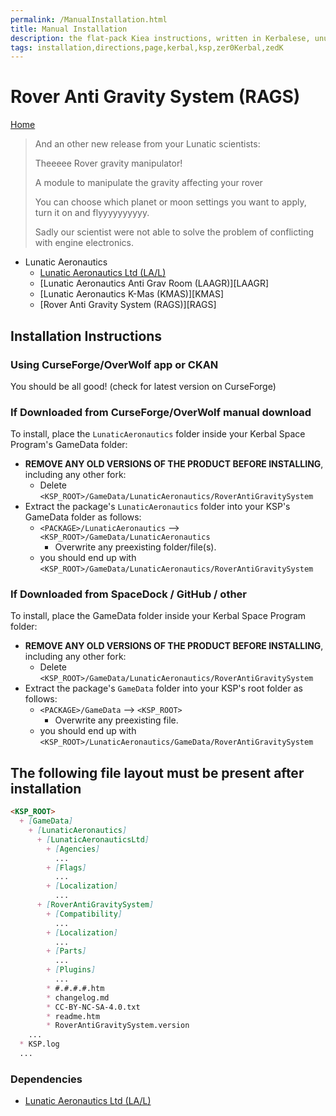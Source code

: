 ```yaml
---
permalink: /ManualInstallation.html
title: Manual Installation
description: the flat-pack Kiea instructions, written in Kerbalese, unusally present
tags: installation,directions,page,kerbal,ksp,zer0Kerbal,zedK
---
```


<!-- ManualInstallation.md v1.1.7.0
Rover Anti Gravity System (RAGS)][RAGS]
created: 01 Oct 2019
updated: 18 Apr 2022 -->

<!-- based upon work by Lisias -->

# Rover Anti Gravity System (RAGS)

[Home](./index.md)

> And an other new release from your Lunatic scientists:
>
> Theeeee Rover gravity manipulator!
>
> A module to manipulate the gravity affecting your rover
>
> You can choose which planet or moon settings you want to apply, turn it on and flyyyyyyyyyy.
>
> Sadly our scientist were not able to solve the problem of conflicting with engine electronics.

* Lunatic Aeronautics
  * [Lunatic Aeronautics Ltd (LA/L)][LAL]
  * [Lunatic Aeronautics Anti Grav Room (LAAGR)][LAAGR]
  * [Lunatic Aeronautics K-Mas (KMAS)][KMAS]
  * [Rover Anti Gravity System (RAGS)][RAGS]

## Installation Instructions

### Using CurseForge/OverWolf app or CKAN

You should be all good! (check for latest version on CurseForge)

### If Downloaded from CurseForge/OverWolf manual download

To install, place the `LunaticAeronautics` folder inside your Kerbal Space Program's GameData folder:

* **REMOVE ANY OLD VERSIONS OF THE PRODUCT BEFORE INSTALLING**, including any other fork:
  * Delete `<KSP_ROOT>/GameData/LunaticAeronautics/RoverAntiGravitySystem`
* Extract the package's `LunaticAeronautics` folder into your KSP's GameData folder as follows:
  * `<PACKAGE>/LunaticAeronautics` --> `<KSP_ROOT>/GameData/LunaticAeronautics`
    * Overwrite any preexisting folder/file(s).
  * you should end up with `<KSP_ROOT>/GameData/LunaticAeronautics/RoverAntiGravitySystem`

### If Downloaded from SpaceDock / GitHub / other

To install, place the GameData folder inside your Kerbal Space Program folder:

* **REMOVE ANY OLD VERSIONS OF THE PRODUCT BEFORE INSTALLING**, including any other fork:
  * Delete `<KSP_ROOT>/GameData/LunaticAeronautics/RoverAntiGravitySystem`
* Extract the package's `GameData` folder into your KSP's root folder as follows:
  * `<PACKAGE>/GameData` --> `<KSP_ROOT>`
    * Overwrite any preexisting file.
  * you should end up with `<KSP_ROOT>/LunaticAeronautics/GameData/RoverAntiGravitySystem`

## The following file layout must be present after installation

```markdown
<KSP_ROOT>
  + [GameData]
    + [LunaticAeronautics]
      + [LunaticAeronauticsLtd]
        + [Agencies]
          ...
        + [Flags]
          ...
        + [Localization]
          ...
      + [RoverAntiGravitySystem]
        + [Compatibility]
          ...
        + [Localization]
          ...
        + [Parts]
          ...
        + [Plugins]
          ...
        * #.#.#.#.htm
        * changelog.md
        * CC-BY-NC-SA-4.0.txt
        * readme.htm
        * RoverAntiGravitySystem.version
    ...
  * KSP.log
  ...
```

### Dependencies

* [Lunatic Aeronautics Ltd (LA/L)][LAL]

[LAL]: https://forum.kerbalspaceprogram.com/index.php?/topic/191424-*/ "Lunatic Aeronautics Ltd (LAL)"
